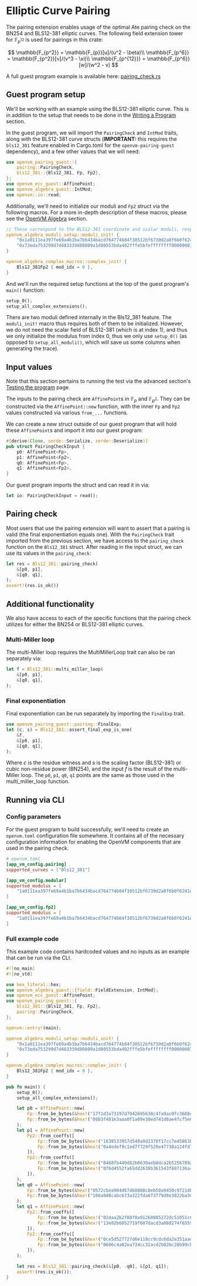 # Elliptic Curve Pairing

The pairing extension enables usage of the optimal Ate pairing check on the BN254 and BLS12-381 elliptic curves. The following field extension tower for $\mathbb{F}_{p^{12}}$ is used for pairings in this crate:

$$
\mathbb{F_{p^2}} = \mathbb{F_{p}}[u]/(u^2 - \beta)\\
\mathbb{F_{p^6}} = \mathbb{F_{p^2}}[v]/(v^3 - \xi)\\
\mathbb{F_{p^{12}}} = \mathbb{F_{p^6}}[w]/(w^2 - v)
$$

A full guest program example is available here: [pairing_check.rs](https://github.com/openvm-org/openvm/blob/c19c9ac60b135bb0f38fc997df5eb149db8144b4/crates/toolchain/tests/programs/examples/pairing_check.rs)

## Guest program setup

We'll be working with an example using the BLS12-381 elliptic curve. This is in addition to the setup that needs to be done in the [Writing a Program](../writing-apps/write-program.md) section.

In the guest program, we will import the `PairingCheck` and `IntMod` traits, along with the BLS12-381 curve structs (**IMPORTANT:** this requires the `bls12_381` feature enabled in Cargo.toml for the `openvm-pairing-guest` dependency), and a few other values that we will need:

```rust title="guest program"
use openvm_pairing_guest::{
    pairing::PairingCheck,
    bls12_381::{Bls12_381, Fp, Fp2},
};
use openvm_ecc_guest::AffinePoint;
use openvm_algebra_guest::IntMod;
use openvm::io::read;
```

Additionally, we'll need to initialize our moduli and `Fp2` struct via the following macros. For a more in-depth description of these macros, please see the [OpenVM Algebra](./algebra.md) section.

```rust
// These correspond to the BLS12-381 coordinate and scalar moduli, respectively
openvm_algebra_moduli_setup::moduli_init! {
    "0x1a0111ea397fe69a4b1ba7b6434bacd764774b84f38512bf6730d2a0f6b0f6241eabfffeb153ffffb9feffffffffaaab",
    "0x73eda753299d7d483339d80809a1d80553bda402fffe5bfeffffffff00000001"
}

openvm_algebra_complex_macros::complex_init! {
    Bls12_381Fp2 { mod_idx = 0 },
}
```

And we'll run the required setup functions at the top of the guest program's `main()` function:

```rust
setup_0();
setup_all_complex_extensions();
```

There are two moduli defined internally in the Bls12_381 feature. The `moduli_init!` macro thus requires both of them to be initialized. However, we do not need the scalar field of BLS12-381 (which is at index 1), and thus we only initialize the modulus from index 0, thus we only use `setup_0()` (as opposed to `setup_all_moduli()`, which will save us some columns when generating the trace).

## Input values

Note that this section pertains to running the test via the advanced section's [Testing the program](../advanced-usage/testing-program.md) page.

The inputs to the pairing check are `AffinePoint`s in $\mathbb{F}_p$ and $\mathbb{F}_{p^2}$. They can be constructed via the `AffinePoint::new` function, with the inner `Fp` and `Fp2` values constructed via various `from_...` functions.

We can create a new struct outside of our guest program that will hold these `AffinePoint`s and import it into our guest program:

```rust
#[derive(Clone, serde::Serialize, serde::Deserialize)]
pub struct PairingCheckInput {
    p0: AffinePoint<Fp>,
    p1: AffinePoint<Fp2>,
    q0: AffinePoint<Fp>,
    q1: AffinePoint<Fp2>,
}
```

Our guest program imports the struct and can read it in via:

```rust
let io: PairingCheckInput = read();
```

## Pairing check

Most users that use the pairing extension will want to assert that a pairing is valid (the final exponentiation equals one). With the `PairingCheck` trait imported from the previous section, we have access to the `pairing_check` function on the `Bls12_381` struct. After reading in the input struct, we can use its values in the `pairing_check`:

```rust
let res = Bls12_381::pairing_check(
    &[p0, p1],
    &[q0, q1],
);
assert!(res.is_ok())
```

## Additional functionality

We also have access to each of the specific functions that the pairing check utilizes for either the BN254 or BLS12-381 elliptic curves.

### Multi-Miller loop

The multi-Miller loop requires the MultiMillerLoop trait can also be ran separately via:

```rust
let f = Bls12_381::multi_miller_loop(
    &[p0, p1],
    &[q0, q1],
);
```

### Final exponentiation

Final exponentiation can be run separately by importing the `FinalExp` trait.

```rust
use openvm_pairing_guest::pairing::FinalExp;
let (c, s) = Bls12_381::assert_final_exp_is_one(
    &f,
    &[p0, p1],
    &[q0, q1],
);
```

Where $c$ is the residue witness and $s$ is the scaling factor (BLS12-381) or cubic non-residue power (BN254), and the input $f$ is the result of the multi-Miller loop. The `p0`, `p1`, `q0`, `q1` points are the same as those used in the multi_miller_loop function.

## Running via CLI

### Config parameters

For the guest program to build successfully, we'll need to create an `openvm.toml` configuration file somewhere. It contains all of the necessary configuration information for enabling the OpenVM components that are used in the pairing check.

```toml
# openvm.toml
[app_vm_config.pairing]
supported_curves = ["Bls12_381"]

[app_vm_config.modular]
supported_modulus = [
    "1a0111ea397fe69a4b1ba7b6434bacd764774b84f38512bf6730d2a0f6b0f6241eabfffeb153ffffb9feffffffffaaab",
]

[app_vm_config.fp2]
supported_modulus = [
    "1a0111ea397fe69a4b1ba7b6434bacd764774b84f38512bf6730d2a0f6b0f6241eabfffeb153ffffb9feffffffffaaab",
]
```

### Full example code

This example code contains hardcoded values and no inputs as an example that can be run via the CLI.

```rust
#![no_main]
#![no_std]

use hex_literal::hex;
use openvm_algebra_guest::{field::FieldExtension, IntMod};
use openvm_ecc_guest::AffinePoint;
use openvm_pairing_guest::{
    bls12_381::{Bls12_381, Fp, Fp2},
    pairing::PairingCheck,
};

openvm::entry!(main);

openvm_algebra_moduli_setup::moduli_init! {
    "0x1a0111ea397fe69a4b1ba7b6434bacd764774b84f38512bf6730d2a0f6b0f6241eabfffeb153ffffb9feffffffffaaab",
    "0x73eda753299d7d483339d80809a1d80553bda402fffe5bfeffffffff00000001"
}

openvm_algebra_complex_macros::complex_init! {
    Bls12_381Fp2 { mod_idx = 0 },
}

pub fn main() {
    setup_0();
    setup_all_complex_extensions();

    let p0 = AffinePoint::new(
        Fp::from_be_bytes(&hex!("17f1d3a73197d7942695638c4fa9ac0fc3688c4f9774b905a14e3a3f171bac586c55e83ff97a1aeffb3af00adb22c6bb")),
        Fp::from_be_bytes(&hex!("08b3f481e3aaa0f1a09e30ed741d8ae4fcf5e095d5d00af600db18cb2c04b3edd03cc744a2888ae40caa232946c5e7e1"))
    );
    let p1 = AffinePoint::new(
        Fp2::from_coeffs([
            Fp::from_be_bytes(&hex!("1638533957d540a9d2370f17cc7ed5863bc0b995b8825e0ee1ea1e1e4d00dbae81f14b0bf3611b78c952aacab827a053")),
            Fp::from_be_bytes(&hex!("0a4edef9c1ed7f729f520e47730a124fd70662a904ba1074728114d1031e1572c6c886f6b57ec72a6178288c47c33577"))
        ]),
        Fp2::from_coeffs([
            Fp::from_be_bytes(&hex!("0468fb440d82b0630aeb8dca2b5256789a66da69bf91009cbfe6bd221e47aa8ae88dece9764bf3bd999d95d71e4c9899")),
            Fp::from_be_bytes(&hex!("0f6d4552fa65dd2638b361543f887136a43253d9c66c411697003f7a13c308f5422e1aa0a59c8967acdefd8b6e36ccf3"))
        ]),
    );
    let q0 = AffinePoint::new(
        Fp::from_be_bytes(&hex!("0572cbea904d67468808c8eb50a9450c9721db309128012543902d0ac358a62ae28f75bb8f1c7c42c39a8c5529bf0f4e")),
        Fp::from_be_bytes(&hex!("166a9d8cabc673a322fda673779d8e3822ba3ecb8670e461f73bb9021d5fd76a4c56d9d4cd16bd1bba86881979749d28"))
    );
    let q1 = AffinePoint::new(
        Fp2::from_coeffs([
            Fp::from_be_bytes(&hex!("024aa2b2f08f0a91260805272dc51051c6e47ad4fa403b02b4510b647ae3d1770bac0326a805bbefd48056c8c121bdb8")),
            Fp::from_be_bytes(&hex!("13e02b6052719f607dacd3a088274f65596bd0d09920b61ab5da61bbdc7f5049334cf11213945d57e5ac7d055d042b7e"))
        ]),
        Fp2::from_coeffs([
            Fp::from_be_bytes(&hex!("0ce5d527727d6e118cc9cdc6da2e351aadfd9baa8cbdd3a76d429a695160d12c923ac9cc3baca289e193548608b82801")),
            Fp::from_be_bytes(&hex!("0606c4a02ea734cc32acd2b02bc28b99cb3e287e85a763af267492ab572e99ab3f370d275cec1da1aaa9075ff05f79be"))
        ]),
    );

    let res = Bls12_381::pairing_check(&[p0, -q0], &[p1, q1]);
    assert!(res.is_ok());
}
```
